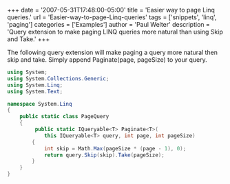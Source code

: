 +++
date = '2007-05-31T17:48:00-05:00'
title = 'Easier way to page Linq queries.'
url = 'Easier-way-to-page-Linq-queries'
tags = ['snippets', 'linq', 'paging']
categories = ['Examples']
author = 'Paul Welter'
description = 'Query extension to make paging LINQ queries more natural than using Skip and Take.'
+++

The following query extension will make paging a query more natural then skip and take. Simply append Paginate(page, pageSize) to your query.

```csharp
using System;
using System.Collections.Generic;
using System.Linq;
using System.Text;

namespace System.Linq
{
    public static class PageQuery
    {
         public static IQueryable<T> Paginate<T>(
            this IQueryable<T> query, int page, int pageSize)
        {
            int skip = Math.Max(pageSize * (page - 1), 0);
            return query.Skip(skip).Take(pageSize);
        }
    }
} 
```
